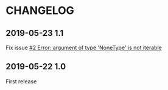 # CHANGELOG

## 2019-05-23 1.1

Fix issue [#2 Error: argument of type 'NoneType' is not iterable](https://github.com/juliohm1978/kubernetes-nfs-volume-provisioner/issues/2)

## 2019-05-22 1.0

First release
